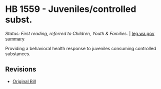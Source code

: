 # HB 1559 - Juveniles/controlled subst.
*Status: First reading, referred to Children, Youth & Families.* | [leg.wa.gov summary](https://app.leg.wa.gov/billsummary?BillNumber=1559&Year=2021)

Providing a behavioral health response to juveniles consuming controlled substances.

## Revisions
* [Original Bill](1/)